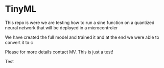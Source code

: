 # TinyML
This repo is were we are testing how to run a sine function on a quantized neural network that will be deployed in a microcontroler 

We have created the full model and trained it and at the end we were able to convert it to c

Please for more details contact MV. This is just a test!

Test
